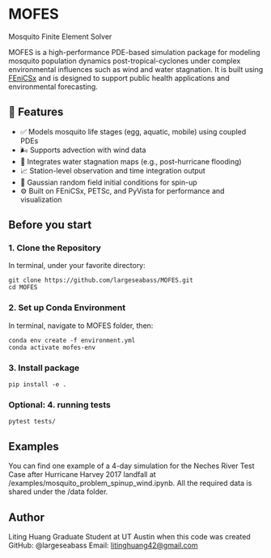 # MOFES
Mosquito Finite Element Solver

MOFES is a high-performance PDE-based simulation package for modeling mosquito population dynamics post-tropical-cyclones under complex environmental influences such as wind and water stagnation. It is built using [FEniCSx](https://fenicsproject.org/) and is designed to support public health applications and environmental forecasting.

## 🚀 Features

- ✅ Models mosquito life stages (egg, aquatic, mobile) using coupled PDEs
- 🌬️ Supports advection with wind data
- 🌊 Integrates water stagnation maps (e.g., post-hurricane flooding)
- 📈 Station-level observation and time integration output
- 🧪 Gaussian random field initial conditions for spin-up
- ⚙️ Built on FEniCSx, PETSc, and PyVista for performance and visualization

## Before you start

### 1. Clone the Repository

In terminal, under your favorite directory:
```
git clone https://github.com/largeseabass/MOFES.git
cd MOFES
```

### 2. Set up Conda Environment

In terminal, navigate to MOFES folder, then:
```
conda env create -f environment.yml
conda activate mofes-env
```

### 3. Install package

```
pip install -e . 
```

### Optional: 4. running tests
```
pytest tests/
```

## Examples

You can find one example of a 4-day simulation for the Neches River Test Case after Hurricane Harvey 2017 landfall at /examples/mosquito_problem_spinup_wind.ipynb. All the required data is shared under the /data folder.


## Author

Liting Huang
Graduate Student at UT Austin when this code was created
GitHub: @largeseabass
Email: litinghuang42@gmail.com